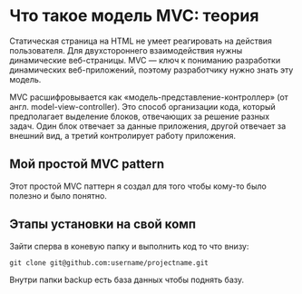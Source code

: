 # Что такое модель MVC: теория
<p>Статическая страница на HTML не умеет реагировать на действия пользователя. Для двухстороннего взаимодействия нужны динамические веб-страницы. MVC — ключ к пониманию разработки динамических веб-приложений, поэтому разработчику нужно знать эту модель.</p>

<p>MVC расшифровывается как «модель-представление-контроллер» (от англ. model-view-controller). Это способ организации кода, который предполагает выделение блоков, отвечающих за решение разных задач. Один блок отвечает за данные приложения, другой отвечает за внешний вид, а третий контролирует работу приложения.</p>

## Мой простой MVC pattern

<p>Этот простой MVC паттерн я создал для того чтобы кому-то было полезно и было понятно.</p>

## Этапы установки на свой комп

Зайти сперва в коневую папку и выполнить код то что внизу:

```
git clone git@github.com:username/projectname.git
```

Внутри папки backup есть база данных чтобы поднять базу.